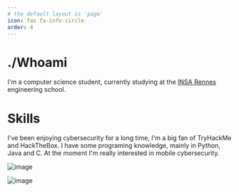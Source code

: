 ```yaml
---
# the default layout is 'page'
icon: fas fa-info-circle
order: 4
---
```


# ./Whoami
I'm a computer science student, currently studying at the [INSA Rennes](https://insa-rennes.fr)  engineering school.

# Skills
I've been enjoying cybersecurity for a long time, I'm a big fan of TryHackMe and HackTheBox. I have some programing knowledge, mainly in Python, Java and C. At the moment I'm really interested in mobile cybersecurity.

![image](https://tryhackme-badges.s3.amazonaws.com/Tensho.png)

![image](https://www.hackthebox.com/badge/image/185448)

